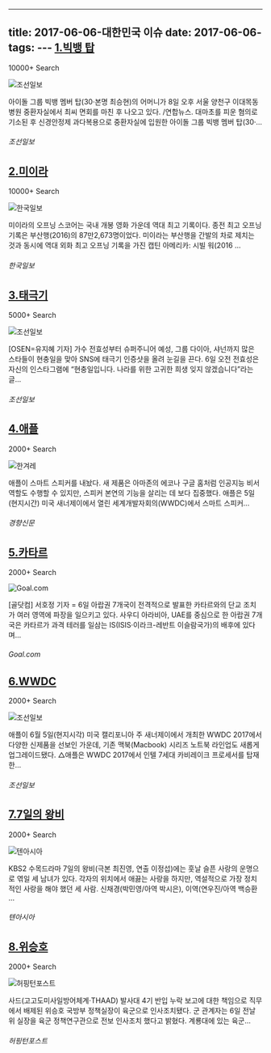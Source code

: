 ---
title: 2017-06-06-대한민국 이슈
date: 2017-06-06-
tags: 
\---
[1.빅뱅 탑](http://news.chosun.com/site/data/html_dir/2017/06/08/2017060801855.html)
--

10000+ Search

![조선일보](http://t1.gstatic.com/images?q=tbn:ANd9GcTPuJNmaVpXqM4shfDxwyT83ytQ4ARyIhkK0ktTIA2lAVVtWD-c9tyYAD8pVcRwiPG7UysNCD17)

아이돌 그룹 빅뱅 멤버 탑(30·본명 최승현)의 어머니가 8일 오후 서울 양천구 이대목동병원 중환자실에서 최씨 면회를 마친 후 나오고 있다. /연합뉴스. 대마초를 피운 혐의로 기소된 후 신경안정제 과다복용으로 중환자실에 입원한 아이돌 그룹 빅뱅 멤버 탑(30·...
###### 조선일보

[2.미이라](http://www.hankookilbo.com/v/d08607c5ce22437d840e226367338b9c)
--

10000+ Search

![한국일보](http://t1.gstatic.com/images?q=tbn:ANd9GcRp3qgEWev5ZTV8xjhll04vLSOuvr3k4tWPGDsFbkwfcTKgo0AeQ1svTpz_pwO0MH9G91AYFx0g)

미이라의 오프닝 스코어는 국내 개봉 영화 가운데 역대 최고 기록이다. 종전 최고 오프닝 기록은 부산행(2016)의 87만2,673명이었다. 미이라는 부산행을 간발의 차로 제치는 것과 동시에 역대 외화 최고 오프닝 기록을 가진 캡틴 아메리카: 시빌 워(2016 ...
###### 한국일보

[3.태극기](http://news.chosun.com/site/data/html_dir/2017/06/06/2017060600583.html)
--

5000+ Search

![조선일보](http://t2.gstatic.com/images?q=tbn:ANd9GcTzFslBrwpWV25xqu1EKmtq2fxj1uoAudNBaperCbT-_RoIlOwpZecU-B5deClWmGmwTBuWLUWz)

[OSEN=유지혜 기자] 가수 전효성부터 슈퍼주니어 예성, 그룹 다이아, 샤넌까지 많은 스타들이 현충일을 맞아 SNS에 태극기 인증샷을 올려 눈길을 끈다. 6일 오전 전효성은 자신의 인스타그램에 “현충일입니다. 나라를 위한 고귀한 희생 잊지 않겠습니다”라는 글...
###### 조선일보

[4.애플](http://biz.khan.co.kr/khan_art_view.html?artid=201706062132015&code=930301)
--

2000+ Search

![한겨레](http://t2.gstatic.com/images?q=tbn:ANd9GcTEtXsQGdKtkefygZMV2Xn05xKgFPG2zqDI4ML_nFL4dRTNYEXuXPmCH_RMwn6qI4c0LmAzwEkR)

애플이 스마트 스피커를 내놨다. 새 제품은 아마존의 에코나 구글 홈처럼 인공지능 비서 역할도 수행할 수 있지만, 스피커 본연의 기능을 살리는 데 보다 집중했다. 애플은 5일(현지시간) 미국 새너제이에서 열린 세계개발자회의(WWDC)에서 스마트 스피커...
###### 경향신문

[5.카타르](http://www.goal.com/kr/news/146/world-cup/2017/06/07/36165442/%EC%8A%88%ED%8B%B8%EB%A6%AC%EC%BC%80%ED%98%B8-%EB%B0%94%EB%A5%B4%EC%82%AC-%EC%9B%94%EB%93%9C%EC%BB%B5-%EC%B9%B4%ED%83%80%EB%A5%B4-%EB%8B%A8%EA%B5%90-%EC%A1%B0%EC%B9%98%EC%9D%98-%ED%8C%8C%EC%9E%A5%EC%9D%80)
--

2000+ Search

![Goal.com](http://t2.gstatic.com/images?q=tbn:ANd9GcQU49mVK2xjFCMpjyVYQzN1TfwwP5cRPVIUL640x0SbL73-zLA0M2R0Q16jJE_LAJ8Bl6FGzyoU)

[골닷컴] 서호정 기자 = 6일 아랍권 7개국이 전격적으로 발표한 카타르와의 단교 조치가 여러 영역에 파장을 일으키고 있다. 사우디 아라비아, UAE를 중심으로 한 아랍권 7개국은 카타르가 과격 테러를 일삼는 IS(ISIS·이라크-레반트 이슬람국가)의 배후에 있다며...
###### Goal.com

[6.WWDC](http://it.chosun.com/news/article.html?no=2835740)
--

2000+ Search

![조선일보](http://t2.gstatic.com/images?q=tbn:ANd9GcTl3haCRH7_nadO_bjxcxoX_eNCyIOvlz9hptHLH9RLWgPfyvuvJRiHfbeAPABsTpWQsFrVJxyVug)

애플이 6월 5일(현지시각) 미국 캘리포니아 주 새너제이에서 개최한 WWDC 2017에서 다양한 신제품을 선보인 가운데, 기존 맥북(Macbook) 시리즈 노트북 라인업도 새롭게 업그레이드됐다. △애플은 WWDC 2017에서 인텔 7세대 카비레이크 프로세서를 탑재한...
###### 조선일보

[7.7일의 왕비](http://tenasia.hankyung.com/archives/1227221)
--

2000+ Search

![텐아시아](http://t1.gstatic.com/images?q=tbn:ANd9GcSBIUPK64vmjFktc2I8RSVp0q295Pq-zrocd6tjkckKEx4hMZfXN5hGwl9Ke1ar9ogToubDGK9p)

KBS2 수목드라마 7일의 왕비(극본 최진영, 연출 이정섭)에는 훗날 슬픈 사랑의 운명으로 엮일 세 남녀가 있다. 각자의 위치에서 애끓는 사랑을 하지만, 역설적으로 가장 정치적인 사랑을 해야 했던 세 사람. 신채경(박민영/아역 박시은), 이역(연우진/아역 백승환 ...
###### 텐아시아

[8.위승호](http://www.huffingtonpost.kr/2017/06/06/story_n_16962894.html)
--

2000+ Search

![허핑턴포스트](http://t2.gstatic.com/images?q=tbn:ANd9GcQO0p-ul3LEkmgjwAmEg5VJi9CpTonTTXtmbhbUpZPpDcW5X05fqbByJvebiKi_1_ANBFeVJpYO)

사드(고고도미사일방어체계·THAAD) 발사대 4기 반입 누락 보고에 대한 책임으로 직무에서 배제된 위승호 국방부 정책실장이 육군으로 인사조치됐다. 군 관계자는 6일 전날 위 실장을 육군 정책연구관으로 전보 인사조치 했다고 밝혔다. 계룡대에 있는 육군...
###### 허핑턴포스트

